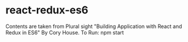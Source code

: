 # react-redux-es6
Contents are taken from Plural sight "Building Application with React and Redux in ES6" By Cory House.
To Run: npm start
